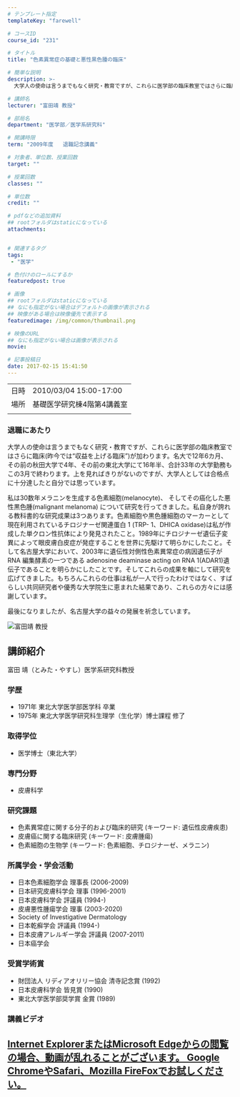 ```yaml
---
# テンプレート指定
templateKey: "farewell"

# コースID
course_id: "231"

# タイトル
title: "色素異常症の基礎と悪性黒色腫の臨床"

# 簡単な説明
description: >-
  大学人の使命は言うまでもなく研究・教育ですが、これらに医学部の臨床教室ではさらに臨床(昨今では“収益を上げる臨床”)が加わります。名大で12年6カ月、その前の秋田大学で4年、その前の東北大学にて16年半、合計33年の大学勤務もこの3月で終わります。上を見ればきりがないのですが、大学人としては合格点に十分達したと自分では思っています。私は30数年メラニンを生成する色素細胞(melanocyt ....

# 講師名
lecturer: "富田靖 教授"

# 部局名
department: "医学部／医学系研究科"

# 開講時限
term: "2009年度	退職記念講義"

# 対象者、単位数、授業回数
target: ""

# 授業回数
classes: ""

# 単位数
credit: ""

# pdfなどの追加資料
## rootフォルダはstaticになっている
attachments:


# 関連するタグ
tags:
 - "医学"

# 色付けのロールにするか
featuredpost: true

# 画像
## rootフォルダはstaticになっている
## なにも指定がない場合はデフォルトの画像が表示される
## 映像がある場合は映像優先で表示する
featuredimage: /img/common/thumbnail.png

# 映像のURL
## なにも指定がない場合は画像が表示される
movie: 

# 記事投稿日
date: 2017-02-15 15:41:50
---
```


|   |   |
|---|---|
| 日時 | 2010/03/04  15:00-17:00 |
| 場所 | 基礎医学研究棟4階第4講義室 |
|   |   |


### 退職にあたり

大学人の使命は言うまでもなく研究・教育ですが、これらに医学部の臨床教室ではさらに臨床(昨今では“収益を上げる臨床”)が加わります。名大で12年6カ月、その前の秋田大学で4年、その前の東北大学にて16年半、合計33年の大学勤務もこの3月で終わります。上を見ればきりがないのですが、大学人としては合格点に十分達したと自分では思っています。

私は30数年メラニンを生成する色素細胞(melanocyte)、 そしてその癌化した悪性黒色腫(malignant melanoma) について研究を行ってきました。私自身が誇れる教科書的な研究成果は3つあります。色素細胞や黒色腫細胞のマーカーとして現在利用されているチロジナーゼ関連蛋白 1 (TRP- 1、DHICA oxidase)は私が作成した単クロン性抗体により発見されたこと。1989年にチロジナーゼ遺伝子変異によって眼皮膚白皮症が発症することを世界に先駆けて明らかにしたこと。そして名古屋大学において、2003年に遺伝性対側性色素異常症の病因遺伝子が RNA 編集酵素の一つである adenosine deaminase acting on RNA 1(ADAR1)遺伝子であることを明らかにしたことです。そしてこれらの成果を軸にして研究を広げてきました。もちろんこれらの仕事は私が一人で行ったわけではなく、すばらしい共同研究者や優秀な大学院生に恵まれた結果であり、これらの方々には感謝しています。

最後になりましたが、名古屋大学の益々の発展を祈念しています。



![富田靖 教授](https://ocw.nagoya-u.jp/files/231/s_tomita.jpg) 
## 講師紹介

富田 靖（とみた・やすし）医学系研究科教授

### 学歴

* 1971年 東北大学医学部医学科 卒業
* 1975年 東北大学医学研究科生理学（生化学）博士課程 修了

### 取得学位

* 医学博士（東北大学）

### 専門分野

* 皮膚科学

### 研究課題

* 色素異常症に関する分子的および臨床的研究 (キーワード: 遺伝性皮膚疾患)
* 皮膚癌に関する臨床研究 (キーワード: 皮膚腫瘍)
* 色素細胞の生物学 (キーワード: 色素細胞、チロジナーゼ、メラニン)

### 所属学会・学会活動

* 日本色素細胞学会 理事長 (2006-2009)
* 日本研究皮膚科学会 理事 (1996-2001)
* 日本皮膚科学会 評議員 (1994-)
* 皮膚悪性腫瘍学会 理事 (2003-2020)
* Society of Investigative Dermatology
* 日本乾癬学会 評議員 (1994-)
* 日本皮膚アレルギー学会 評議員 (2007-2011)
* 日本癌学会

### 受賞学術賞

* 財団法人 リディアオリリー協会 清寺記念賞 (1992)
* 日本皮膚科学会 皆見賞 (1990)
* 東北大学医学部奨学賞 金賞 (1989)


### 講義ビデオ

<a href="https://nuvideo.media.nagoya-u.ac.jp/embed/5408d605d02a7c4aca14340090ee3745d6fdfcfc" target="blank" width="640" height="360" frameborder="0" allowfullscreen></iframe>
Internet ExplorerまたはMicrosoft Edgeからの閲覧の場合、動画が乱れることがございます。
Google ChromeやSafari、Mozilla FireFoxでお試しください。
-----